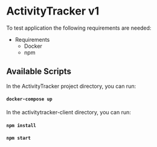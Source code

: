 # ActivityTracker v1

To test application the following requirements are needed:

- Requirements
  - Docker
  - npm

## Available Scripts

In the ActivityTracker project directory, you can run:

#### `docker-compose up`

In the activitytracker-client directory, you can run:

#### `npm install`

#### `npm start`
